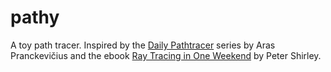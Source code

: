 # pathy
A toy path tracer. Inspired by the [Daily Pathtracer](https://aras-p.info/blog/2018/03/28/Daily-Pathtracer-Part-0-Intro/) series by Aras Pranckevičius and the ebook [Ray Tracing in One Weekend](https://aras-p.info/blog/2018/03/28/Daily-Pathtracer-Part-0-Intro/) by Peter Shirley.
